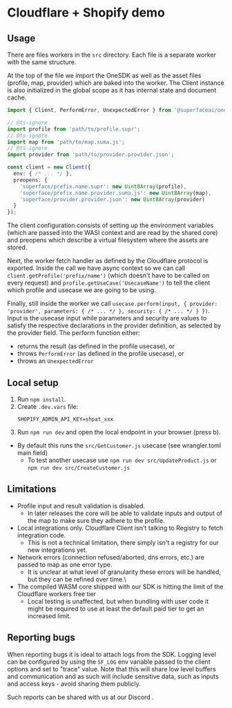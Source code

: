 # Cloudflare + Shopify demo

## Usage

There are files workers in the `src` directory. Each file is a separate worker with the same structure.

At the top of the file we import the OneSDK as well as the asset files (profile, map, provider) which are baked into the worker. The Client instance is also initialized in the global scope as it has internal state and document cache.

```ts
import { Client, PerformError, UnexpectedError } from '@superfaceai/one-sdk/cloudflare';

// @ts-ignore
import profile from 'path/to/profile.supr';
// @ts-ignore
import map from 'path/to/map.suma.js';
// @ts-ignore
import provider from 'path/to/provider.provider.json';

const client = new Client({
  env: { /* ... */ },
  preopens: {
    'superface/prefix.name.supr': new Uint8Array(profile),
    'superface/prefix.name.provider.suma.js': new Uint8Array(map),
    'superface/provider.provider.json': new Uint8Array(provider)
  }
});
```

The client configuration consists of setting up the environment variables (which are passed into the WASI context and are read by the shared core) and preopens which describe a virtual filesystem where the assets are stored.

Next, the worker fetch handler as defined by the Cloudflare protocol is exported. Inside the call we have async context so we can call `client.getProfile('prefix/name')` (which doesn't have to be called on every request) and `profile.getUseCase('UsecaseName')` to tell the client which profile and usecase we are going to be using.

Finally, still inside the worker we call `usecase.perform(input, { provider: 'provider', parameters: { /* ... */ }, security: { /* ... */ } })`. Input is the usecase input while parameters and security are values to satisfy the respective declarations in the provider definition, as selected by the provider field. The perform function either:
* returns the result (as defined in the profile usecase), or
* throws `PerformError` (as defined in the profile usecase), or
* throws an `UnexpectedError`

## Local setup

1. Run `npm install`.
2. Create `.dev.vars` file:
	```
	SHOPIFY_ADMIN_API_KEY=shpat_xxx
	```
3. Run `npm run dev` and open the local endpoint in your browser (press b).
  - By default this runs the `src/GetCustomer.js` usecase (see wrangler.toml main field)
	- To test another usecase use `npm run dev src/UpdateProduct.js` or `npm run dev src/CreateCustomer.js`

## Limitations

- Profile input and result validation is disabled.
  - In later releases the core will be able to validate inputs and output of the map to make sure they adhere to the profile.
- Local integrations only. Cloudflare Client isn't talking to Registry to fetch integration code.
  - This is not a technical limitation, there simply isn't a registry for our new integrations yet.
- Network errors (connection refused/aborted, dns errors, etc.) are passed to map as one error type.
  - It is unclear at what level of granularity these errors will be handled, but they can be refined over time.\
- The compiled WASM core shipped with our SDK is hitting the limit of the Cloudflare workers free tier
  - Local testing is unaffected, but when bundling with user code it might be required to use at least the default paid tier to get an increased limit.

## Reporting bugs

When reporting bugs it is ideal to attach logs from the SDK. Logging level can be configured by using the `SF_LOG` env variable passed to the client options and set to "trace" value. Note that this will share low level buffers and communication and as such will include sensitive data, such as inputs and access keys - avoid sharing them publicly.

Such reports can be shared with us at our Discord <discord link here pls>.

